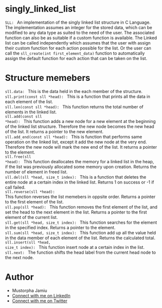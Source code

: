 # singly_linked_list
<code>SLL: </code> An implementation of the singly linked list structure in C Language. The implementation assumes an integer for the stored data, which can be modified to any data type as suited to the need of the user. The associated function can also be as suitable if a custom function is available. The Linked list can be called independently which assumes that the user with assign their custom function for each action possible for the list. Or the user can call the <code>sll_create(int first_element_data)</code> function to automatically assign the default function for each action that can be taken on the list.

# Structure memebers
<code>sll.data: </code> This is the data held in the each member of the structure.
<br>
<code>sll.print(const sll *head): </code> This is a function that prints all the data in each element of the list.
<br>
<code>sll.len(const sll *head): </code> This function returns the total number of elements in the linked list.
<br>
<code>sll.add(const sll *head): </code> This function adds a new node for a new element at the beginning of the linked list structure. Therefore the new node becomes the new head of the list. It returns a pointer to the new element.
<br>
<code>sll.add_end(const sll *head): </code> This is function that performs same operation on the linked list, except it add the new node at the very end. Therefore the new node will mark the new end of the list. It returns a pointer to the element.
<br>
<code>sll.free(sll *head): </code> This function deallocates the memory for a linked list in the heap, if the list was previously allocated some memory upon creation. Returns the number of element in freed list.
<br>
<code>sll.del(sll *head, size_t index): </code> This is a function that deletes the entire node at a certain index in the linked list. Returns 1 on success or -1 if call failed.
<br>
<code>sll.reverse(sll *head): </code> This function reverses the list memebers in oppsite order. Returns a pointer to the first element of the list.
<br>
<code>sll.pop(sll *head): </code> This function removes the first element of the list, and set the head to the next element in the list. Returns a pointer to the first element of the current list.
<br>
<code>sll.get(sll *head, size_t index): </code> This function searches for the element in the specified index. Returns a pointer to the element.
<br>
<code>sll.sum(sll *head, size_t index): </code> This function add up all the value held in the data member of each element of the list. Returns the calculated total.
<br>
<code>sll.insert(sll *head, size_t index): </code> This function insert node at a certain index in the list.
<br>
<code>sll.next: </code> The function shifts the head label from the current head node to the next node.
<br>

# Author
<ul>
    <li>Mustorpha Jamiu</li>
    <li><a href="https://www.linkedin.com/in/mustorpha-jamiu" target="_blank">Connect with me on LinkedIn</li>
    <li><a href="https://twitter.com/MustorphaJamiu">Connect with me on Twitter</li>
</ul>